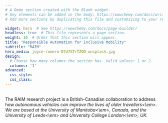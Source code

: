 ```yaml
---
# A Demo section created with the Blank widget.
# Any elements can be added in the body: https://wowchemy.com/docs/writing-markdown-latex/
# Add more sections by duplicating this file and customizing to your requirements.

widget: hero  # See https://wowchemy.com/docs/page-builder/
headless: true  # This file represents a page section.
weight: 10  # Order that this section will appear.
title: "Responsible Automation for Inclusive Mobility"
subtitle: "RAIM"
hero_media: joyce-romero-D7d7XTrTZOQ-unsplash.jpg
design:
  # Choose how many columns the section has. Valid values: 1 or 2.
  columns: '1'
advanced:
  css_style:
  css_class:
---
```


<br>
The RAIM research project is a British-Canadian collaboration to address how <em>autonomous vehicles can improve the lives of older travellers<\em>. We are based at the <em>University of Manitoba<\em>, Canada, and the <em>University of Leeds<\em> and <em>University College London<\em>, UK.
